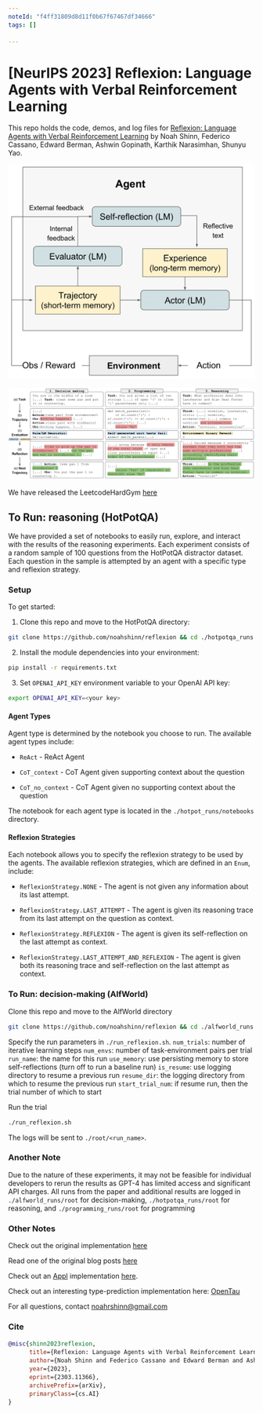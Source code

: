```yaml
---
noteId: "f4ff31809d8d11f0b67f67467df34666"
tags: []

---
```


# [NeurIPS 2023] Reflexion: Language Agents with Verbal Reinforcement Learning

This repo holds the code, demos, and log files for [Reflexion: Language Agents with Verbal Reinforcement Learning](https://arxiv.org/abs/2303.11366) by Noah Shinn, Federico Cassano, Edward Berman, Ashwin Gopinath, Karthik Narasimhan, Shunyu Yao. 

![Reflexion RL diagram](./figures/reflexion_rl.png)

![Reflexion tasks](./figures/reflexion_tasks.png)

We have released the LeetcodeHardGym [here](https://github.com/GammaTauAI/leetcode-hard-gym)

## To Run: reasoning (HotPotQA)

We have provided a set of notebooks to easily run, explore, and interact with the results of the reasoning experiments. Each experiment consists of a random sample of 100 questions from the HotPotQA distractor dataset. Each question in the sample is attempted by an agent with a specific type and reflexion strategy.

### Setup

To get started:

1. Clone this repo and move to the HotPotQA directory:

```bash
git clone https://github.com/noahshinn/reflexion && cd ./hotpotqa_runs
```

2. Install the module dependencies into your environment:

```bash
pip install -r requirements.txt
```

3. Set `OPENAI_API_KEY` environment variable to your OpenAI API key:

```bash
export OPENAI_API_KEY=<your key>
```

#### Agent Types

Agent type is determined by the notebook you choose to run. The available agent types include:

- `ReAct` - ReAct Agent

- `CoT_context` - CoT Agent given supporting context about the question 

- `CoT_no_context` - CoT Agent given no supporting context about the question

The notebook for each agent type is located in the `./hotpot_runs/notebooks` directory.

#### Reflexion Strategies

Each notebook allows you to specify the reflexion strategy to be used by the agents. The available reflexion strategies, which are defined in an `Enum`, include:

- `ReflexionStrategy.NONE` - The agent is not given any information about its last attempt. 

- `ReflexionStrategy.LAST_ATTEMPT` - The agent is given its reasoning trace from its last attempt on the question as context.

- `ReflexionStrategy.REFLEXION` - The agent is given its self-reflection on the last attempt as context. 

- `ReflexionStrategy.LAST_ATTEMPT_AND_REFLEXION` -  The agent is given both its reasoning trace and self-reflection on the last attempt as context.

### To Run: decision-making (AlfWorld)

Clone this repo and move to the AlfWorld directory

```bash
git clone https://github.com/noahshinn/reflexion && cd ./alfworld_runs
```

Specify the run parameters in `./run_reflexion.sh`.
`num_trials`: number of iterative learning steps
`num_envs`: number of task-environment pairs per trial
`run_name`: the name for this run
`use_memory`: use persisting memory to store self-reflections (turn off to run a baseline run)
`is_resume`: use logging directory to resume a previous run
`resume_dir`: the logging directory from which to resume the previous run
`start_trial_num`: if resume run, then the trial number of which to start

Run the trial

```bash
./run_reflexion.sh
```

The logs will be sent to `./root/<run_name>`.

### Another Note

Due to the nature of these experiments, it may not be feasible for individual developers to rerun the results as GPT-4 has limited access and significant API charges. All runs from the paper and additional results are logged in `./alfworld_runs/root` for decision-making, `./hotpotqa_runs/root` for reasoning, and `./programming_runs/root` for programming

### Other Notes

Check out the original implementation [here](https://github.com/noahshinn/reflexion-draft)

Read one of the original blog posts [here](https://nanothoughts.substack.com/p/reflecting-on-reflexion)

Check out an [Appl](https://github.com/appl-team/appl) implementation [here](https://github.com/appl-team/reppl/tree/main/reflexion).

Check out an interesting type-prediction implementation here: [OpenTau](https://github.com/GammaTauAI/opentau)

For all questions, contact [noahrshinn@gmail.com](noahrshinn@gmail.com)

### Cite

```bibtex
@misc{shinn2023reflexion,
      title={Reflexion: Language Agents with Verbal Reinforcement Learning}, 
      author={Noah Shinn and Federico Cassano and Edward Berman and Ashwin Gopinath and Karthik Narasimhan and Shunyu Yao},
      year={2023},
      eprint={2303.11366},
      archivePrefix={arXiv},
      primaryClass={cs.AI}
}
```
